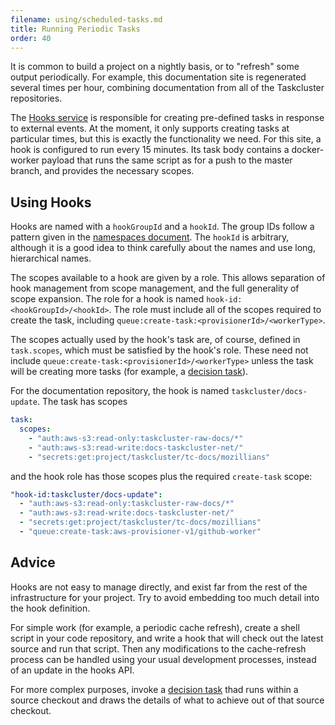 ```yaml
---
filename: using/scheduled-tasks.md
title: Running Periodic Tasks
order: 40
---
```


It is common to build a project on a nightly basis, or to "refresh" some output
periodically. For example, this documentation site is regenerated several times
per hour, combining documentation from all of the Taskcluster repositories.

The [Hooks service](/reference/core/hooks/) is responsible for creating
pre-defined tasks in response to external events.  At the moment, it only
supports creating tasks at particular times, but this is exactly the
functionality we need. For this site, a hook is configured to
run every 15 minutes. Its task body contains a docker-worker payload that runs
the same script as for a push to the master branch, and provides the necessary
scopes.

## Using Hooks

Hooks are named with a `hookGroupId` and a `hookId`. The group IDs follow a
pattern given in the [namespaces document](/manual/design/namespaces). The
`hookId` is arbitrary, although it is a good idea to think carefully about the
names and use long, hierarchical names.

The scopes available to a hook are given by a role. This allows separation of
hook management from scope management, and the full generality of scope
expansion. The role for a hook is named `hook-id:<hookGroupId>/<hookId>`. The
role must include all of the scopes required to create the task, including
`queue:create-task:<provisionerId>/<workerType>`.

The scopes actually used by the hook's task are, of course, defined in
`task.scopes`, which must be satisfied by the hook's role. These need not
include `queue:create-task:<provisionerId>/<workerType>` unless the task will
be creating more tasks (for example, a [decision task](/manual/using/task-graph)).

For the documentation repository, the hook is named `taskcluster/docs-update`.
The task has scopes

```yaml
task:
  scopes:
    - "auth:aws-s3:read-only:taskcluster-raw-docs/*"
    - "auth:aws-s3:read-write:docs-taskcluster-net/"
    - "secrets:get:project/taskcluster/tc-docs/mozillians"
```

and the hook role has those scopes plus the required `create-task` scope:

```yaml
"hook-id:taskcluster/docs-update":
  - "auth:aws-s3:read-only:taskcluster-raw-docs/*"
  - "auth:aws-s3:read-write:docs-taskcluster-net/"
  - "secrets:get:project/taskcluster/tc-docs/mozillians"
  - "queue:create-task:aws-provisioner-v1/github-worker"
```

## Advice

Hooks are not easy to manage directly, and exist far from the rest of the
infrastructure for your project. Try to avoid embedding too much detail into
the hook definition.

For simple work (for example, a periodic cache refresh), create a shell script
in your code repository, and write a hook that will check out the latest source
and run that script. Then any modifications to the cache-refresh process can be
handled using your usual development processes, instead of an update in the
hooks API.

For more complex purposes, invoke a [decision task](/manual/using/task-graph)
thad runs within a source checkout and draws the details of what to achieve out
of that source checkout.